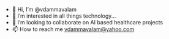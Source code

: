 - 👋 Hi, I’m @vdammavalam
- 👀 I’m interested in all things technology...
- 💞️ I’m looking to collaborate on AI based healthcare projects
- 📫 How to reach me vdammavalam@yahoo.com
